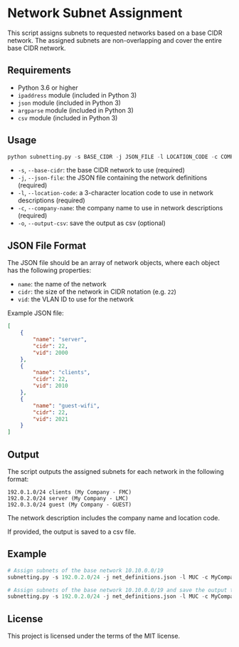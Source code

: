 # Network Subnet Assignment

This script assigns subnets to requested networks based on a base CIDR network. The assigned subnets are non-overlapping and cover the entire base CIDR network.

## Requirements

* Python 3.6 or higher
* `ipaddress` module (included in Python 3)
* `json` module (included in Python 3)
* `argparse` module (included in Python 3)
* `csv` module (included in Python 3)

## Usage

```python
python subnetting.py -s BASE_CIDR -j JSON_FILE -l LOCATION_CODE -c COMPANY_NAME
```

* `-s`, `--base-cidr`: the base CIDR network to use (required)
* `-j`, `--json-file`: the JSON file containing the network definitions (required)
* `-l`, `--location-code`: a 3-character location code to use in network descriptions (required)
* `-c`, `--company-name`: the company name to use in network descriptions (required)
* `-o`, `--output-csv`: save the output as csv (optional)

## JSON File Format

The JSON file should be an array of network objects, where each object has the following properties:

* `name`: the name of the network
* `cidr`: the size of the network in CIDR notation (e.g. `22`)
* `vid`: the VLAN ID to use for the network

Example JSON file:

```json
[
    {
        "name": "server",
        "cidr": 22,
        "vid": 2000
    },
    {
        "name": "clients",
        "cidr": 22,
        "vid": 2010
    },
    {
        "name": "guest-wifi",
        "cidr": 22,
        "vid": 2021
    }
]
```

## Output

The script outputs the assigned subnets for each network in the following format:

```text
192.0.1.0/24 clients (My Company - FMC)
192.0.2.0/24 server (My Company - LMC)
192.0.3.0/24 guest (My Company - GUEST)
```

The network description includes the company name and location code.

If provided, the output is saved to a csv file.

## Example

```python
# Assign subnets of the base network 10.10.0.0/19
subnetting.py -s 192.0.2.0/24 -j net_definitions.json -l MUC -c MyCompany

# Assign subnets of the base network 10.10.0.0/19 and save the output to the csv file
subnetting.py -s 192.0.2.0/24 -j net_definitions.json -l MUC -c MyCompany -o subnets.csv
```

## License

This project is licensed under the terms of the MIT license.
